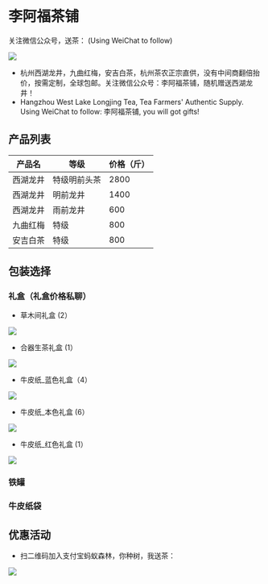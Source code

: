 # 李阿福茶铺

关注微信公众号，送茶：
(Using WeiChat to follow)

![](weixin/assets/images/qrcode.jpg)

* 杭州西湖龙井，九曲红梅，安吉白茶，杭州茶农正宗直供，没有中间商翻倍抬价，按需定制，全球包邮。关注微信公众号：李阿福茶铺，随机赠送西湖龙井！
* Hangzhou West Lake Longjing Tea, Tea Farmers' Authentic Supply. Using WeiChat to follow: 李阿福茶铺, you will got gifts!

## 产品列表

|产品名   |  等级       | 价格（斤）|
| ---    |  ---       |  ---     |
|西湖龙井 | 特级明前头茶 | 2800     |
|西湖龙井 | 明前龙井     | 1400    |
|西湖龙井 | 雨前龙井     | 600     |
|九曲红梅 | 特级         | 800     |
|安吉白茶 | 特级         | 800     |

## 包装选择

### 礼盒（礼盒价格私聊）

* 草木间礼盒 (2）

![](weixin/assets/images/packages/草木间礼盒.png)

* 合器生茶礼盒 (1）

![](weixin/assets/images/packages/合器生茶.jpeg)

* 牛皮纸_蓝色礼盒（4）

![](weixin/assets/images/packages/牛皮纸_蓝色礼盒.png)

* 牛皮纸_本色礼盒 (6）

![](weixin/assets/images/packages/牛皮纸_本色礼盒.png)

* 牛皮纸_红色礼盒 (1）

![](weixin/assets/images/packages/牛皮纸_红色礼盒.png)



### 铁罐

### 牛皮纸袋

## 优惠活动

* 扫二维码加入支付宝蚂蚁森林，你种树，我送茶：

![](donates/assets/images/mayisenlin.png)
